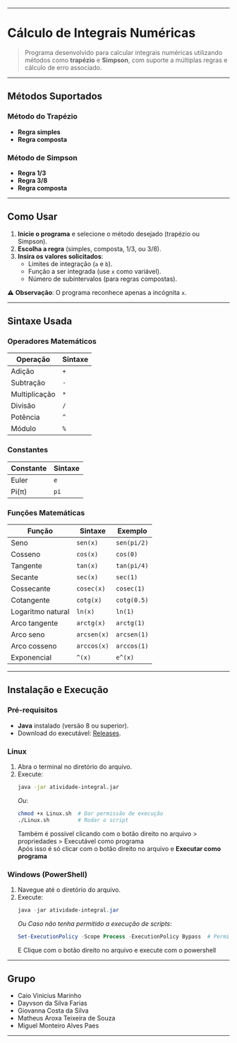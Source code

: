 
---

# Cálculo de Integrais Numéricas

> Programa desenvolvido para calcular integrais numéricas utilizando métodos como **trapézio** e **Simpson**, com suporte a múltiplas regras e cálculo de erro associado.

---

## Métodos Suportados

### Método do Trapézio
- **Regra simples**  
- **Regra composta**  

### Método de Simpson
- **Regra 1/3**  
- **Regra 3/8**  
- **Regra composta**  

---

## Como Usar

1. **Inicie o programa** e selecione o método desejado (trapézio ou Simpson).  
2. **Escolha a regra** (simples, composta, 1/3, ou 3/8).  
3. **Insira os valores solicitados**:  
   - Limites de integração (`a` e `b`).  
   - Função a ser integrada (use `x` como variável).  
   - Número de subintervalos (para regras compostas).  

⚠️ **Observação**: O programa reconhece apenas a incógnita `x`.

---

## Sintaxe Usada

### Operadores Matemáticos
| Operação        | Sintaxe |
|-----------------|---------|
| Adição          | `+`     |
| Subtração       | `-`     |
| Multiplicação   | `*`     |
| Divisão         | `/`     |
| Potência        | `^`     |
| Módulo          | `%`     |

### Constantes
| Constante       | Sintaxe |
|-----------------|---------|
| Euler           | `e`     |
| Pi(π)           | `pi`    |


### Funções Matemáticas
| Função           | Sintaxe    | Exemplo     |
|------------------|------------|-------------|
| Seno             | `sen(x)`   | `sen(pi/2)` |
| Cosseno          | `cos(x)`   | `cos(0)`    |
| Tangente         | `tan(x)`   | `tan(pi/4)` |
| Secante          | `sec(x)`   | `sec(1)`    |
| Cossecante       | `cosec(x)` | `cosec(1)`  |
| Cotangente       | `cotg(x)`  | `cotg(0.5)` |
| Logaritmo natural| `ln(x)`    | `ln(1)`     |
| Arco tangente    | `arctg(x)` | `arctg(1)`  |
| Arco seno        | `arcsen(x)`| `arcsen(1)` |
| Arco cosseno     | `arccos(x)`| `arccos(1)` |
| Exponencial      | `^(x)`     | `e^(x)`     |


---


## Instalação e Execução

### Pré-requisitos
- **Java** instalado (versão 8 ou superior).  
- Download do executável: [Releases](https://github.com/Davyusow/atividade-integrais/releases).  

### Linux
1. Abra o terminal no diretório do arquivo.  
2. Execute:  
   ```bash
   java -jar atividade-integral.jar
   ```
   *Ou*:  
   ```bash
   chmod +x Linux.sh  # Dar permissão de execução
   ./Linux.sh         # Rodar o script
   ```
   Também é possível clicando com o botão direito no arquivo > propriedades > Executável como programa  
   Após isso é só clicar com o botão direito no arquivo e **Executar como programa**

### Windows (PowerShell)
1. Navegue até o diretório do arquivo.  
2. Execute:  
   ```powershell
   java -jar atividade-integral.jar
   ```
   *Ou Caso não tenha permitido a execução de scripts*:  
   ```powershell
   Set-ExecutionPolicy -Scope Process -ExecutionPolicy Bypass  # Permitir scripts
   ```
   E Clique com o botão direito no arquivo e execute com o powershell


---

## Grupo

- Caio Vinicius Marinho  
- Dayvson da Silva Farias  
- Giovanna Costa da Silva  
- Matheus Aroxa Teixeira de Souza  
- Miguel Monteiro Alves Paes  

---
